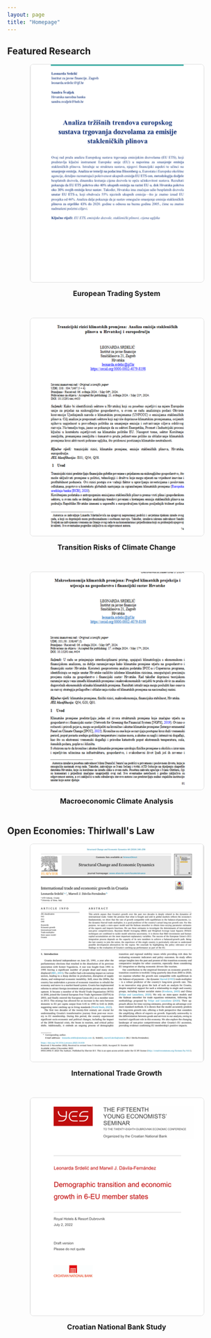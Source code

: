 ```yaml
---
layout: page
title: "Homepage"
---
```


## **Featured Research**

<div style="display: flex; justify-content: center; flex-wrap: wrap; gap: 30px;">
  <div style="flex: 1 1 400px; text-align: center; max-width: 400px;">
    <a href="https://hrcak.srce.hr/file/465846" target="_blank">
      <img src="assets/eu_ets.png" alt="Research 1" style="width: 100%; height: 500px; object-fit: cover; border: 1px solid #ddd; border-radius: 8px;">
    </a>
    <p style="margin-top: 12px; font-size: 16px; font-weight: bold;">European Trading System</p>
  </div>

  <div style="flex: 1 1 400px; text-align: center; max-width: 400px;">
    <a href="https://morepress.unizd.hr/journals/index.php/oeconomicajadertina/article/view/4433" target="_blank">
      <img src="assets/tranz.png" alt="Research 2" style="width: 100%; height: 500px; object-fit: cover; border: 1px solid #ddd; border-radius: 8px;">
    </a>
    <p style="margin-top: 12px; font-size: 16px; font-weight: bold;">Transition Risks of Climate Change</p>
  </div>

  <div style="flex: 1 1 400px; text-align: center; max-width: 400px;">
    <a href="https://morepress.unizd.hr/journals/index.php/oeconomicajadertina/article/view/4434" target="_blank">
      <img src="assets/makro.png" alt="Research 3" style="width: 100%; height: 500px; object-fit: cover; border: 1px solid #ddd; border-radius: 8px;">
    </a>
    <p style="margin-top: 12px; font-size: 16px; font-weight: bold;">Macroeconomic Climate Analysis</p>
  </div>
</div>

## **Open Economies: Thirlwall's Law**

<div style="display: flex; justify-content: center; flex-wrap: wrap; gap: 30px;">
  <div style="flex: 1 1 400px; text-align: center; max-width: 400px;">
    <a href="https://pdf.sciencedirectassets.com/..." target="_blank">
      <img src="assets/sced.png" alt="Research 4" style="width: 100%; height: 500px; object-fit: cover; border: 1px solid #ddd; border-radius: 8px;">
    </a>
    <p style="margin-top: 12px; font-size: 16px; font-weight: bold;">International Trade Growth</p>
  </div>

  <div style="flex: 1 1 400px; text-align: center; max-width: 400px;">
    <a href="https://www.hnb.hr/documents/20182/4135487/srdelic-davila-fernandez.pdf" target="_blank">
      <img src="assets/demo.png" alt="Research 5" style="width: 100%; height: 500px; object-fit: cover; border: 1px solid #ddd; border-radius: 8px;">
    </a>
    <p style="margin-top: 12px; font-size: 16px; font-weight: bold;">Croatian National Bank Study</p>
  </div>
</div>

